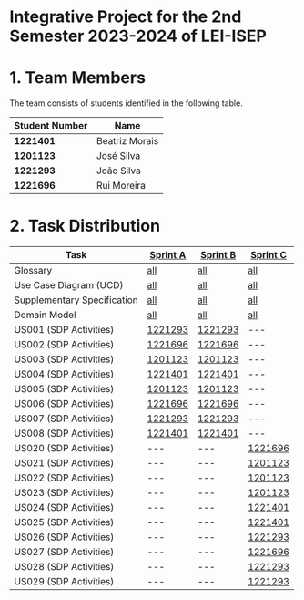# Integrative Project for the 2nd Semester 2023-2024 of LEI-ISEP

# 1. Team Members

The team consists of students identified in the following table.

| Student Number | Name           |
|----------------|----------------|
| **1221401**    | Beatriz Morais |
| **1201123**    | José Silva     |
| **1221293**    | João Silva     |
| **1221696**    | Rui Moreira    |

# 2. Task Distribution ###


| Task                        | [Sprint A](sprintA/Readme.md)                                                              | [Sprint B](sprintB/Readme.md)                                                              | [Sprint C](sprintC/Readme.md)                                                              |
|-----------------------------|--------------------------------------------------------------------------------------------|--------------------------------------------------------------------------------------------|--------------------------------------------------------------------------------------------|
| Glossary                    | [all](sprintA/global-artifacts/01.requirements-engineering/glossary.md)                    | [all](sprintB/global-artifacts/01.engineering-requirements/glossary.md)                    | [all](sprintC/global-artifacts/01.engineering-requirements/glossary.md)                    |
| Use Case Diagram (UCD)      | [all](sprintA/global-artifacts/01.requirements-engineering/use-case-diagram.md)            | [all](sprintB/global-artifacts/01.engineering-requirements/use-case-diagram.md)            | [all](sprintC/global-artifacts/01.engineering-requirements/use-case-diagram.md)            |
| Supplementary Specification | [all](sprintA/global-artifacts/01.requirements-engineering/supplementary-specification.md) | [all](sprintB/global-artifacts/01.engineering-requirements/supplementary-specification.md) | [all](sprintC/global-artifacts/01.engineering-requirements/supplementary-specification.md) |
| Domain Model                | [all](sprintA/global-artifacts/02.analysis/analysis.md)                                    | [all](sprintB/global-artifacts/02.analysis/analysis.md)                                    | [all](sprintC/global-artifacts/02.analysis/analysis.md)                                    |
| US001 (SDP Activities)      | [1221293](sprintA/us001/Readme.md)                                                         | [1221293](sprintB/us001/Readme.md)                                                         | ---                                                                                        |
| US002 (SDP Activities)      | [1221696](sprintA/us002/01.requirements-engineering/Readme.md)                             | [1221696](sprintB/us002/Readme.md)                                                         | ---                                                                                        |
| US003 (SDP Activities)      | [1201123](sprintA/us003/Readme.md)                                                         | [1201123](sprintB/us003/Readme.md)                                                         | ---                                                                                        |
| US004 (SDP Activities)      | [1221401](sprintA/us004/Readme.md)                                                         | [1221401](sprintB/us004/Readme.md)                                                         | ---                                                                                        |
| US005 (SDP Activities)      | [1201123](sprintA/us005/Readme.md)                                                         | [1201123](sprintB/us005/Readme.md)                                                         | ---                                                                                        |
| US006 (SDP Activities)      | [1221696](sprintA/us006/01.requirements-engineering/Readme.md)                             | [1221696](sprintB/us006/Readme.md)                                                         | ---                                                                                        |
| US007 (SDP Activities)      | [1221293](sprintA/us007/Readme.md)                                                         | [1221293](sprintB/us007/Readme.md)                                                         | ---                                                                                        |
| US008 (SDP Activities)      | [1221401](sprintA/us008/Readme.md)                                                         | [1221401](sprintB/us008/Readme.md)                                                         | ---                                                                                        |
| US020 (SDP Activities)      | ---                                                                                        | ---                                                                                        | [1221696](sprintC/us020/Readme.md)                                                         |
| US021 (SDP Activities)      | ---                                                                                        | ---                                                                                        | [1201123](sprintC/us021/Readme.md)                                                         |
| US022 (SDP Activities)      | ---                                                                                        | ---                                                                                        | [1201123](sprintC/us022/Readme.md)                                                         |
| US023 (SDP Activities)      | ---                                                                                        | ---                                                                                        | [1201123](sprintC/us023/Readme.md)                                                         |
| US024 (SDP Activities)      | ---                                                                                        | ---                                                                                        | [1221401](sprintC/us024/Readme.md)                                                         |
| US025 (SDP Activities)      | ---                                                                                        | ---                                                                                        | [1221401](sprintC/us025/Readme.md)                                                         |
| US026 (SDP Activities)      | ---                                                                                        | ---                                                                                        | [1221293](sprintC/us026/Readme.md)                                                         |
| US027 (SDP Activities)      | ---                                                                                        | ---                                                                                        | [1221696](sprintC/us027/Readme.md)                                                         |
| US028 (SDP Activities)      | ---                                                                                        | ---                                                                                        | [1221293](sprintC/us028/Readme.md)                                                         |
| US029 (SDP Activities)      | ---                                                                                        | ---                                                                                        | [1221293](sprintC/us029/Readme.md)                                                         |
